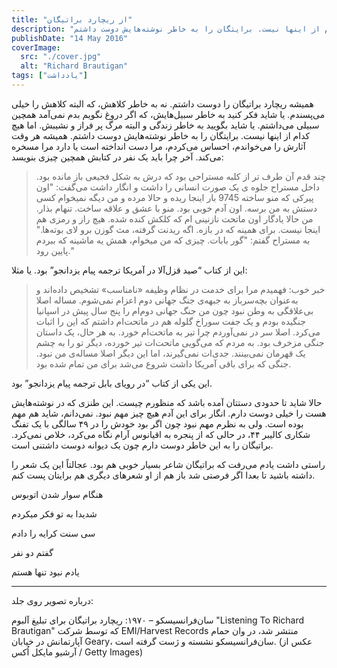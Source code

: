```yaml
---
title: "از ریچارد براتیگان"
description: "همیشه ریچارد براتیگان را دوست داشتم. نه به خاطر کلاهش، که البته کلاهش را خیلی می‌پسندم. یا شاید فکر کنید به خاطر سبیل‌هایش، که اگر دروغ نگویم بدم نمی‌آمد همچین سبیلی می‌داشتم. یا شاید بگویید به خاطر زندگی و البته مرگ پر فراز و نشیبش. اما هیچ کدام از اینها نیست. برایتگان را به خاطر نوشته‌هایش دوست داشتم."
publishDate: "14 May 2016"
coverImage:
  src: "./cover.jpg"
  alt: "Richard Brautigan"
tags: ["یادداشت"]
---
```


همیشه ریچارد براتیگان را دوست داشتم. نه به خاطر کلاهش، که البته کلاهش را خیلی می‌پسندم. یا شاید فکر کنید به خاطر سبیل‌هایش، که اگر دروغ نگویم بدم نمی‌آمد همچین سبیلی می‌داشتم. یا شاید بگویید به خاطر زندگی و البته مرگ پر فراز و نشیبش. اما هیچ کدام از اینها نیست. برایتگان را به خاطر نوشته‌هایش دوست داشتم. همیشه هر وقت آثارش را می‌خواندم، احساس می‌کردم، مرا دست انداخته است یا دارد مرا مسخره می‌کند. آخر چرا باید یک نفر در کتابش همچین چیزی بنویسد:

> چند قدم آن طرف تر از کلبه مستراحی بود که درش به شکل فجیعی باز مانده بود. داخل مستراح جلوه ی یک صورت انسانی را داشت و انگار داشت می‌گفت: "اون پیرکی که منو ساخته 9745 بار اینجا ریده و حالا مرده و من دیگه نمیخوام کسی دستش به من برسه. اون آدم خوبی بود. منو با عشق و علاقه ساخت. تنهام بذار. من حالا یادگار اون ماتحت نازنینی ام که کلکش کنده شده. هیچ راز و رمزی هم اینجا نیست. برای همینه که در بازه. اگه ریدنت گرفته، مث گوزن برو لای بوته‌ها." به مستراح گفتم: "گور بابات. چیزی که من میخوام، همش یه ماشینه که ببردم پایین رود."

این از کتاب “صید قزل‌آلا در آمریکا ترجمه پیام یزدانجو” بود. یا مثلا:

> خبر خوب: فهمیدم مرا برای خدمت در نظام وظیفه «نامناسب» تشخیص داده‌اند و به‌عنوان بچه‌سرباز به جبهه‌ی جنگ جهانی دوم اعزام نمی‌شوم. مساله اصلا بی‌علاقگی به وطن نبود چون من جنگ جهانی دوم‌ام را پنج سال پیش در اسپانیا جنگیده بودم و یک جفت سوراخ گلوله هم در ماتحت‌ام داشتم که این را اثبات می‌کرد. اصلا سر در نمی‌آوردم چرا تیر به ماتحت‌ام خورد. به هر حال، یک داستان جنگی مزخرف بود. به مردم که می‌گویی ماتحت‌ات تیر خورده، دیگر تو را به چشم یک قهرمان نمی‌بینند. جدی‌ات نمی‌گیرند، اما این دیگر اصلا مساله‌ی من نبود. جنگی که برای باقی آمریکا داشت شروع می‌شد برای من تمام شده بود.

این یکی از کتاب “در رویای بابل ترجمه پیام یزدانجو” بود.

حالا شاید تا حدودی دستتان آمده باشد که منظورم چیست. این طنزی که در نوشته‌هایش هست را خیلی دوست دارم. انگار برای این آدم هیچ چیز مهم نبود. نمی‌دانم، شاید هم مهم بوده است. ولی به نظرم مهم نبود چون اگر بود خودش را در ۴۹ سالگی با یک تفنگ شکاری کالیبر ۴۴، در حالی که از پنجره به اقیانوس آرام نگاه می‌کرد، خلاص نمی‌کرد. براتیگان را به این خاطر دوست دارم چون یک دیوانه دوست داشتنی است.

راستی داشت یادم می‌رفت که براتیگان شاعر بسیار خوبی هم بود. عجالتاً این یک شعر را داشته باشید تا بعدا اگر فرصتی شد باز هم از او شعرهای دیگری هم برایتان پست کنم.

هنگام سوار شدن اتوبوس

شدیدا به تو فکر میکردم

سی سنت کرایه را دادم

گفتم دو نفر

یادم نبود تنها هستم

---

<div class="text-sm text-muted prose-caption">
درباره تصویر روی جلد:

سان‌فرانسیسکو – ۱۹۷۰: ریچارد براتیگان برای تبلیغ آلبوم "Listening To Richard Brautigan" که توسط شرکت EMI/Harvest Records منتشر شد، در وان حمام آپارتمانش در خیابان Geary، سان‌فرانسیسکو نشسته و ژست گرفته است. (عکس از آرشیو مایکل اُکس / Getty Images)

</div>

